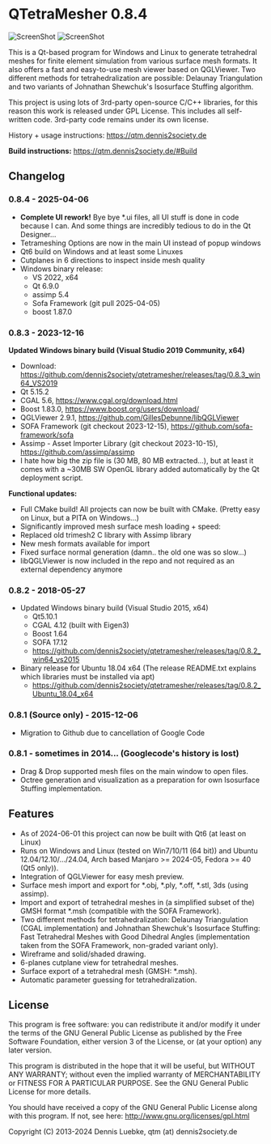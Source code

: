 # QTetraMesher 0.8.4

![ScreenShot](https://qtm.dennis2society.de/images/QTetraMesher_Screenshot_Linux_Cutplane_01.jpg )
![ScreenShot](https://qtm.dennis2society.de/images/QTetraMesher_Screenshot_Windows_Cutplane_01.jpg )

This is a Qt-based program for Windows and Linux to generate tetrahedral meshes for 
finite element simulation from various surface mesh formats. It also offers a fast 
and easy-to-use mesh viewer based on QGLViewer. Two different methods for tetrahedralization 
are possible: Delaunay Triangulation and two variants of Johnathan Shewchuk's Isosurface
Stuffing algorithm.

This project is using lots of 3rd-party open-source C/C++ libraries, for this reason this work is released 
under GPL License. This includes all self-written code. 3rd-party code remains under 
its own license.

History + usage instructions: https://qtm.dennis2society.de

<b>Build instructions:</b> https://qtm.dennis2society.de/#Build

## Changelog
### 0.8.4 - 2025-04-06
* <b>Complete UI rework!</b> Bye bye *.ui files, all UI stuff is done in code because I can. And some things are incredibly tedious to do in the Qt Designer...
* Tetrameshing Options are now in the main UI instead of popup windows
* Qt6 build on Windows and at least some Linuxes
* Cutplanes in 6 directions to inspect inside mesh quality
* Windows binary release:
  - VS 2022, x64
  - Qt 6.9.0
  - assimp 5.4
  - Sofa Framework (git pull 2025-04-05)
  - boost 1.87.0

### 0.8.3 - 2023-12-16
 
 <b>Updated Windows binary build (Visual Studio 2019 Community, x64)</b>
 * Download: https://github.com/dennis2society/qtetramesher/releases/tag/0.8.3_win64_VS2019
 * Qt 5.15.2
 * CGAL 5.6, https://www.cgal.org/download.html
 * Boost 1.83.0, https://www.boost.org/users/download/
 * QGLViewer 2.9.1, https://github.com/GillesDebunne/libQGLViewer
 * SOFA Framework (git checkout 2023-12-15), https://github.com/sofa-framework/sofa
 * Assimp - Asset Importer Library (git checkout 2023-10-15), https://github.com/assimp/assimp
 * I hate how big the zip file is (30 MB, 80 MB extracted...), but at least it comes with a ~30MB SW OpenGL library added automatically by the Qt deployment script.
 
 <b>Functional updates:</b>
 * Full CMake build! All projects can now be built with CMake. (Pretty easy on Linux, but a PITA on Windows...)
 * Significantly improved mesh surface mesh loading + speed:
 * Replaced old trimesh2 C library with Assimp library
 * New mesh formats available for import
 * Fixed surface normal generation (damn.. the old one was so slow...)
 * libQGLViewer is now included in the repo and not required as an external dependency anymore

### 0.8.2 - 2018-05-27
 * Updated Windows binary build (Visual Studio 2015, x64)
   * Qt5.10.1
   * CGAL 4.12 (built with Eigen3)
   * Boost 1.64
   * SOFA 17.12
   * https://github.com/dennis2society/qtetramesher/releases/tag/0.8.2_win64_vs2015
 * Binary release for Ubuntu 18.04 x64 (The release README.txt explains which libraries must be installed via apt)
   * https://github.com/dennis2society/qtetramesher/releases/tag/0.8.2_Ubuntu_18.04_x64

### 0.8.1 (Source only) - 2015-12-06
 * Migration to Github due to cancellation of Google Code

### 0.8.1 - sometimes in 2014... (Googlecode's history is lost)
 * Drag & Drop supported mesh files on the main window to open files.
 * Octree generation and visualization as a preparation for own Isosurface Stuffing implementation.

## Features
 * As of 2024-06-01 this project can now be built with Qt6 (at least on Linux)
 * Runs on Windows and Linux (tested on Win7/10/11 (64 bit)) and Ubuntu 12.04/12.10/.../24.04, Arch based Manjaro >= 2024-05, Fedora >= 40 (Qt5 only)).
 * Integration of QGLViewer for easy mesh preview.
 * Surface mesh import and export for *.obj, *.ply, *.off, *.stl, 3ds (using assimp).
 * Import and export of tetrahedral meshes in (a simplified subset of the) GMSH format *.msh (compatible with the SOFA Framework).
 * Two different methods for tetrahedralization: Delaunay Triangulation (CGAL implementation) and Johnathan Shewchuk's Isosurface Stuffing: Fast Tetrahedral Meshes with Good Dihedral Angles (implementation taken from the SOFA Framework, non-graded variant only).
 * Wireframe and solid/shaded drawing.
 * 6-planes cutplane view for tetrahedral meshes.
 * Surface export of a tetrahedral mesh (GMSH: *.msh).
 * Automatic parameter guessing for tetrahedralization.

## License

This program is free software: you can redistribute it and/or modify it 
under the terms of the GNU General Public License as published by the Free 
Software Foundation, either version 3 of the License, or (at your option) any 
later version.

This program is distributed in the hope that it will be useful,
but WITHOUT ANY WARRANTY; without even the implied warranty of
MERCHANTABILITY or FITNESS FOR A PARTICULAR PURPOSE.  See the
GNU General Public License for more details.

You should have received a copy of the GNU General Public License
along with this program.  If not, see here: http://www.gnu.org/licenses/gpl.html

Copyright (C) 2013-2024 Dennis Luebke, qtm (at) dennis2society.de
